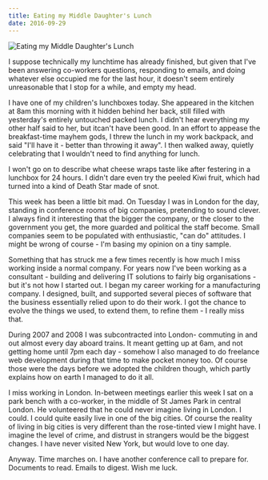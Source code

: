 ```yaml
---
title: Eating my Middle Daughter's Lunch
date: 2016-09-29
---
```


![Eating my Middle Daughter's Lunch](https://source.unsplash.com/npxXWgQ33ZQ/1600x900)

I suppose technically my lunchtime has already finished, but given that I've been answering co-workers questions, responding to emails, and doing whatever else occupied me for the last hour, it doesn't seem entirely unreasonable that I stop for a while, and empty my head.

I have one of my children's lunchboxes today. She appeared in the kitchen at 8am this morning with it hidden behind her back, still filled with yesterday's entirely untouched packed lunch. I didn't hear everything my other half said to her, but itcan't have been good. In an effort to appease the breakfast-time mayhem gods, I threw the lunch in my work backpack, and said "I'll have it - better than throwing it away". I then walked away, quietly celebrating that I wouldn't need to find anything for lunch.

I won't go on to describe what cheese wraps taste like after festering in a lunchbox for 24 hours. I didn't dare even try the peeled Kiwi fruit, which had turned into a kind of Death Star made of snot.

This week has been a little bit mad. On Tuesday I was in London for the day, standing in conference rooms of big companies, pretending to sound clever. I always find it interesting that the bigger the company, or the closer to the government you get, the more guarded and political the staff become. Small companies seem to be populated with enthusiastic, "can do" attitudes. I might be wrong of course - I'm basing my opinion on a tiny sample.

Something that has struck me a few times recently is how much I miss working inside a normal company. For years now I've been working as a consultant - building and delivering IT solutions to fairly big organisations - but it's not how I started out. I began my career working for a manufacturing company. I designed, built, and supported several pieces of software that the business essentially relied upon to do their work. I got the chance to evolve the things we used, to extend them, to refine them - I really miss that.

During 2007 and 2008 I was subcontracted into London- commuting in and out almost every day aboard trains. It meant getting up at 6am, and not getting home until 7pm each day - somehow I also managed to do freelance web development during that time to make pocket money too. Of course those were the days before we adopted the children though, which partly explains how on earth I managed to do it all.

I miss working in London. In-between meetings earlier this week I sat on a park bench with a co-worker, in the middle of St James Park in central London. He volunteered that he could never imagine living in London. I could. I could quite easily live in one of the big cities. Of course the reality of living in big cities is very different than the rose-tinted view I might have. I imagine the level of crime, and distrust in strangers would be the biggest changes. I have never visited New York, but would love to one day.

Anyway. Time marches on. I have another conference call to prepare for. Documents to read. Emails to digest. Wish me luck.